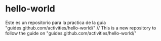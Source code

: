 # hello-world
Este es un repositorio para la practica de la guia "guides.github.com/activities/hello-world/" // This is a new repository to follow the guide on "guides.github.com/activities/hello-world/"
